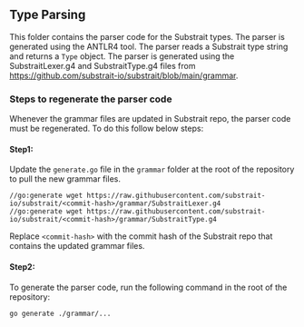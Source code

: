 ## Type Parsing

This folder contains the parser code for the Substrait types.
The parser is generated using the ANTLR4 tool. The parser reads a Substrait type string and returns a `Type` object.
The parser is generated using the SubstraitLexer.g4 and SubstraitType.g4 files from https://github.com/substrait-io/substrait/blob/main/grammar.

### Steps to regenerate the parser code

Whenever the grammar files are updated in Substrait repo, the parser code must be regenerated. To do this follow below steps:

#### Step1:
Update the `generate.go` file in the `grammar` folder at the root of the repository to pull the new grammar files.

```
//go:generate wget https://raw.githubusercontent.com/substrait-io/substrait/<commit-hash>/grammar/SubstraitLexer.g4
//go:generate wget https://raw.githubusercontent.com/substrait-io/substrait/<commit-hash>/grammar/SubstraitType.g4
```
Replace `<commit-hash>` with the commit hash of the Substrait repo that contains the updated grammar files.

#### Step2:
To generate the parser code, run the following command in the root of the repository:

```
go generate ./grammar/...
```
